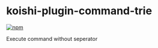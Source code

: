 # koishi-plugin-command-trie

[![npm](https://img.shields.io/npm/v/koishi-plugin-command-trie?style=flat-square)](https://www.npmjs.com/package/koishi-plugin-command-trie)

Execute command without seperator
